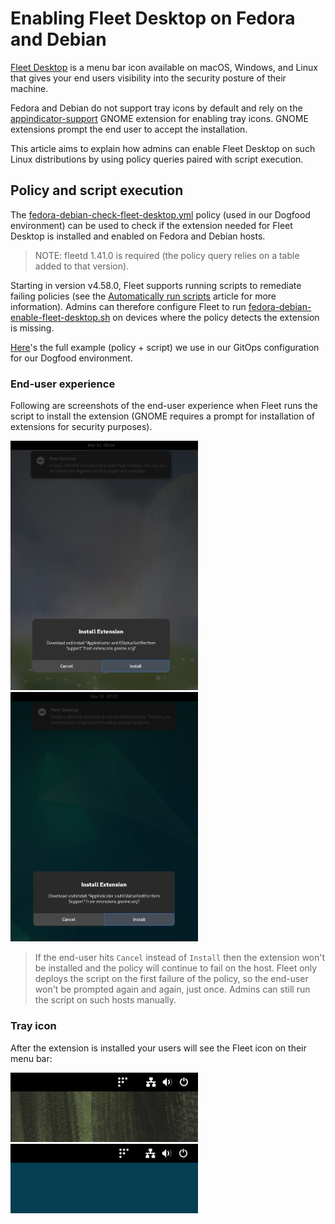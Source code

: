 # Enabling Fleet Desktop on Fedora and Debian

[Fleet Desktop](https://fleetdm.com/guides/fleet-desktop) is a menu bar icon available on macOS, Windows, and Linux that gives your end users visibility into the security posture of their machine.

Fedora and Debian do not support tray icons by default and rely on the [appindicator-support](https://extensions.gnome.org/extension/615/appindicator-support/) GNOME extension for enabling tray icons. GNOME extensions prompt the end user to accept the installation.

This article aims to explain how admins can enable Fleet Desktop on such Linux distributions by using policy queries paired with script execution.

## Policy and script execution

The [fedora-debian-check-fleet-desktop.yml](https://github.com/fleetdm/fleet/blob/main/it-and-security/lib/linux/policies/fedora-debian-check-fleet-desktop.yml) policy (used in our Dogfood environment) can be used to check if the extension needed for Fleet Desktop is installed and enabled on Fedora and Debian hosts.
> NOTE: fleetd 1.41.0 is required (the policy query relies on a table added to that version).

Starting in version v4.58.0, Fleet supports running scripts to remediate failing policies (see the [Automatically run scripts](./policy-automation-run-script.md) article for more information). Admins can therefore configure Fleet to run [fedora-debian-enable-fleet-desktop.sh](https://github.com/fleetdm/fleet/blob/main/it-and-security/lib/linux/scripts/fedora-debian-enable-fleet-desktop.sh) on devices where the policy detects the extension is missing.

[Here](https://github.com/fleetdm/fleet/blob/main/it-and-security/lib/linux/policies/fedora-debian-check-fleet-desktop.yml)'s the full example (policy + script) we use in our GitOps configuration for our Dogfood environment.

### End-user experience

Following are screenshots of the end-user experience when Fleet runs the script to install the extension (GNOME requires a prompt for installation of extensions for security purposes).

<p float="left">
  <img src="../website/assets/images/fedora_38_appindicator_extension_prompt.png" title="Fedora 38" width="300" />
  <img src="../website/assets/images/debian_12_appindicator_extension_prompt.png" title="Debian 12" width="300" /> 
</p>

> If the end-user hits `Cancel` instead of `Install` then the extension won't be installed and the policy will continue to fail on the host. Fleet only deploys the script on the first failure of the policy, so the end-user won't be prompted again and again, just once. Admins can still run the script on such hosts manually.

### Tray icon

After the extension is installed your users will see the Fleet icon on their menu bar:

<p float="left">
  <img src="../website/assets/images/fedora_38_fleet_desktop_tray.png" title="Fedora 38" width="300" />
  <img src="../website/assets/images/debian_12_fleet_desktop_tray.png" title="Debian 12" width="300" /> 
</p>

<meta name="authorGitHubUsername" value="lucasmrod">
<meta name="authorFullName" value="Lucas Rodriguez">
<meta name="publishedOn" value="2025-04-01">
<meta name="articleTitle" value="Enabling Fleet Desktop on Fedora and Debian">
<meta name="category" value="guides">
